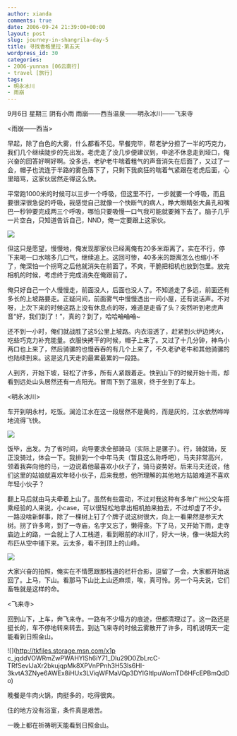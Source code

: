 ```yaml
---
author: xianda
comments: true
date: 2006-09-24 21:39:00+00:00
layout: post
slug: journey-in-shangrila-day-5
title: 寻找香格里拉·第五天
wordpress_id: 30
categories:
- 2006-yunnan [06云南行]
- travel [旅行]
tags:
- 明永冰川
- 雨崩
---
```


9月6日 星期三 阴有小雨 雨崩——西当温泉——明永冰川——飞来寺

<雨崩——西当>

早起，除了白色的大雾，什么都看不见。早餐完毕，帮老驴分担了一半的巧克力，我们几个继续陡步的先出发。老虎走了没几步便建议到，中途不休息走到垭口，俺兴奋的回答好啊好啊。没多远，老驴老牛喘着粗气的声音消失在后面了，又过了一会，帽子也流连于半路的雾色落下了，只剩下我疯狂的喘着气紧跟在老虎后面，心里暗骂，这家伙居然走得这么快。

平常跑1000米的时候可以三步一个呼吸，但这里不行，一步就要一个呼吸，而且要很深很急促的呼吸，我感觉自己就像一个快断气的病人，睁大眼睛张大鼻孔和嘴巴一秒钟要完成两三个呼吸，哪怕只要吸慢一口气我可能就要摊下去了。脑子几乎一片空白，只知道告诉自己，NND，俺一定要跟上这家伙。

![](http://tkfiles.storage.msn.com/x1pc_jqddVOWRmZwPWAHYlSh_sDFhpDJZXhkw3AcDanO5So-QMl6TIuelBHTiglh25CFsGhDptgv3d8nMvrcB5COt5djDiewAN7mvZE4lSwUtDobZYXrO_90lflKcTTDozKhMogeKHfl30)

但这只是愿望，慢慢地，俺发现那家伙已经离俺有20多米距离了。实在不行，停下来喝一口水喘多几口气，继续追上。这回可惨，40多米的距离怎么也缩小不了，俺深怕一个拐弯之后他就消失在前面了。不爽，干脆把相机也放到包里。放完相机的时候，考虑终于完成消失在俺跟前了。

<!-- more -->

俺只好自己一个人慢慢走，前面没人，后面也没人了。不知道走了多远，前面还有多长的上坡路要走。正疑问间，前面雾气中慢慢透出一间小屋，还有说话声。不对呀，上次下来的时候这路上没有休息点的呀，难道是走昏了头？突然听到老虎声音“好，我们到了！”，真的？到了，哈哈~~哈哈哈~~~

还不到一小时，俺们就战胜了这5公里上坡路。内衣湿透了，赶紧到火炉边烤火，吃些巧克力补充能量。衣服快拷干的时候，帽子上来了。又过了十几分钟，神鸟小两口也上来了，然后骑骡的也慢吞吞的有几个上来了，不久老驴老牛和其他骑骡的也陆续到来。这是这几天走的最累最累的一段路。

人到齐，开始下坡，轻松了许多，所有人紧跟着走。快到山下的时候开始十雨，却看到远处山头居然还有一点阳光。冒雨下到了温泉，终于坐到了车上。

<明永冰川>

车开到明永村，吃饭。澜沧江水在这一段居然不是黄的，而是灰的，江水依然哗哗地流得飞快。

![](http://tkfiles.storage.msn.com/x1pc_jqddVOWRmZwPWAHYlSh3GUfwmhirQ_8jQ9bGu3TY8vvvsdIuxpFgb8GcsgUjinOEJQCMo43OgTaAxKxrYO6YjXwqpfD9qBGpOiHPVA8xFyVUeeYrW4I7hQ6mnqyF3s85Wi7kvj0Og)

饭毕，出发。为了省时间，向导要求全部骑马（实际上是骡子）。行，骑就骑，反正没骑过，体会一下。我排到一个中年马夫（暂且这么称呼吧），马夫非常高兴，领着我奔向他的马，一边说着他最喜欢小伙子了，骑马姿势好。后来马夫还说，他们这里的姑娘就喜欢年轻小伙子，后来我想，他所理解的其他地方姑娘难道不喜欢年轻小伙子？

翻上马后就由马夫牵着上山了。虽然有些震动，不过对我这种有多年广州公交车搭乘经验的人来说，小case，可以很轻松地拿出相机拍来拍去，不过却虚了不少。一路没啥新鲜事，除了一棵树上钉了个牌子说这树很大，向上一看果然是参天大树。拐了许多弯，到了一寺庙，名字又忘了，懒得查。下了马，又开始下雨，走寺庙边上的路，一会就上了人工栈道，看到眼前的冰川了，好大一块，像一块超大的布匹从空中铺下来。云太多，看不到顶上的山峰。

![](http://tkfiles.storage.msn.com/x1pc_jqddVOWRmZwPWAHYlSh5vOY21P7l6TctaQo7PXfdv4ADg4NaOhxBpZrRhGwF3b0HevbjVSQdP84z-hKDO_uksS8xxGAD8TyjhGtCF9gXrIFvtZHWO77M0eRm_JPulR_xeRcXO_C8g)

大家兴奋的拍照，俺实在不情愿跟那栈道的栏杆合影，逗留了一会，大家都开始返回了。上马，下山。看那马下山比上山还麻烦，唉，真可怜。另一个马夫说，它们畜牲就是这样的命。

<飞来寺>

回到山下，上车，奔飞来寺。一路有不少塌方的痕迹，但都清理过了。这一路还是挺长的，车不停地转来转去。到达飞来寺的时候云雾散开了许多，司机说明天一定能看到日照金山。

![](http://tkfiles.storage.msn.com/x1p
c_jqddVOWRmZwPWAHYlSh6iY71_Dlu29D0ZbLrcC-TRfSevlJaXr2bkujqpMk8XPVnPPnh3H53ls6HI-3kvtA3ZNye6AWEx8iHUx3LViqWFMaVQp3DYIGItlpuWomTD6HFcEPBmQdDo)

晚餐是牛肉火锅，肉挺多的，吃得很爽。

住的地方没有浴室，条件真是艰苦。

一晚上都在祈祷明天能看到日照金山。

